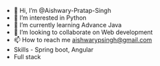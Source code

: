 - 👋 Hi, I’m @Aishwary-Pratap-Singh
- 👀 I’m interested in Python
- 🌱 I’m currently learning Advance Java
- 💞️ I’m looking to collaborate on Web development
- 📫 How to reach me aishwarypsingh@gmail.com
- Skills - Spring boot, Angular
- Full stack

<!---
Aishwary-Pratap-Singh/Aishwary-Pratap-Singh is a ✨ special ✨ repository because its `README.md` (this file) appears on your GitHub profile.
You can click the Preview link to take a look at your changes.
--->
